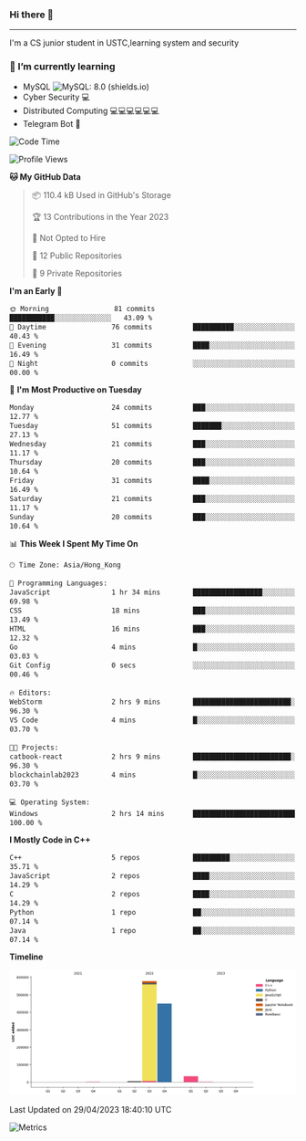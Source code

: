 ### Hi there 👋

<!--
**aozaki-touko/aozaki-touko** is a ✨ _special_ ✨ repository because its `README.md` (this file) appears on your GitHub profile.

Here are some ideas to get you started:

-  ...
- 🌱 I’m currently learning ...
- 👯 I’m looking to collaborate on ...
- 🤔 I’m looking for help with ...
- 💬 Ask me about ...
- 📫 How to reach me: ...
- 😄 Pronouns: ...
- ⚡ Fun fact: ...
-->

---

I'm a CS junior student in USTC,learning system and security



### 🌱 I’m currently learning

- MySQL ![MySQL: 8.0 (shields.io)](https://img.shields.io/badge/MySQL-8.0-blue)
- Cyber Security :computer:
- Distributed Computing :computer::computer::computer::computer::computer::computer:
- Telegram Bot :robot:



<!--START_SECTION:waka-->
![Code Time](http://img.shields.io/badge/Code%20Time-6%20hrs%2021%20mins-blue)

![Profile Views](http://img.shields.io/badge/Profile%20Views-161-blue)

**🐱 My GitHub Data** 

> 📦 110.4 kB Used in GitHub's Storage 
 > 
> 🏆 13 Contributions in the Year 2023
 > 
> 🚫 Not Opted to Hire
 > 
> 📜 12 Public Repositories 
 > 
> 🔑 9 Private Repositories 
 > 
**I'm an Early 🐤** 

```text
🌞 Morning                81 commits          ███████████░░░░░░░░░░░░░░   43.09 % 
🌆 Daytime                76 commits          ██████████░░░░░░░░░░░░░░░   40.43 % 
🌃 Evening                31 commits          ████░░░░░░░░░░░░░░░░░░░░░   16.49 % 
🌙 Night                  0 commits           ░░░░░░░░░░░░░░░░░░░░░░░░░   00.00 % 
```
📅 **I'm Most Productive on Tuesday** 

```text
Monday                   24 commits          ███░░░░░░░░░░░░░░░░░░░░░░   12.77 % 
Tuesday                  51 commits          ███████░░░░░░░░░░░░░░░░░░   27.13 % 
Wednesday                21 commits          ███░░░░░░░░░░░░░░░░░░░░░░   11.17 % 
Thursday                 20 commits          ███░░░░░░░░░░░░░░░░░░░░░░   10.64 % 
Friday                   31 commits          ████░░░░░░░░░░░░░░░░░░░░░   16.49 % 
Saturday                 21 commits          ███░░░░░░░░░░░░░░░░░░░░░░   11.17 % 
Sunday                   20 commits          ███░░░░░░░░░░░░░░░░░░░░░░   10.64 % 
```


📊 **This Week I Spent My Time On** 

```text
🕑︎ Time Zone: Asia/Hong_Kong

💬 Programming Languages: 
JavaScript               1 hr 34 mins        █████████████████░░░░░░░░   69.98 % 
CSS                      18 mins             ███░░░░░░░░░░░░░░░░░░░░░░   13.49 % 
HTML                     16 mins             ███░░░░░░░░░░░░░░░░░░░░░░   12.32 % 
Go                       4 mins              █░░░░░░░░░░░░░░░░░░░░░░░░   03.03 % 
Git Config               0 secs              ░░░░░░░░░░░░░░░░░░░░░░░░░   00.46 % 

🔥 Editors: 
WebStorm                 2 hrs 9 mins        ████████████████████████░   96.30 % 
VS Code                  4 mins              █░░░░░░░░░░░░░░░░░░░░░░░░   03.70 % 

🐱‍💻 Projects: 
catbook-react            2 hrs 9 mins        ████████████████████████░   96.30 % 
blockchainlab2023        4 mins              █░░░░░░░░░░░░░░░░░░░░░░░░   03.70 % 

💻 Operating System: 
Windows                  2 hrs 14 mins       █████████████████████████   100.00 % 
```

**I Mostly Code in C++** 

```text
C++                      5 repos             █████████░░░░░░░░░░░░░░░░   35.71 % 
JavaScript               2 repos             ████░░░░░░░░░░░░░░░░░░░░░   14.29 % 
C                        2 repos             ████░░░░░░░░░░░░░░░░░░░░░   14.29 % 
Python                   1 repo              ██░░░░░░░░░░░░░░░░░░░░░░░   07.14 % 
Java                     1 repo              ██░░░░░░░░░░░░░░░░░░░░░░░   07.14 % 
```



**Timeline**

![Lines of Code chart](https://raw.githubusercontent.com/aozaki-touko/aozaki-touko/main/assets/bar_graph.png)


 Last Updated on 29/04/2023 18:40:10 UTC
<!--END_SECTION:waka-->
![Metrics](https://metrics.lecoq.io/aozaki-touko?template=classic&base.header=0&habits=1&languages=1&fortune=1&base=header%2C%20activity%2C%20community%2C%20repositories%2C%20metadata&base.indepth=false&base.hireable=false&base.skip=false&languages=false&languages.limit=8&languages.threshold=0%25&languages.other=false&languages.colors=github&languages.sections=most-used&languages.indepth=false&languages.analysis.timeout=15&languages.analysis.timeout.repositories=7.5&languages.categories=markup%2C%20programming&languages.recent.categories=markup%2C%20programming&languages.recent.load=300&languages.recent.days=14&habits=false&habits.from=200&habits.days=14&habits.facts=true&habits.charts=false&habits.charts.type=classic&habits.trim=false&habits.languages.limit=8&habits.languages.threshold=0%25&fortune=false&config.timezone=Asia%2FHong_Kong)
